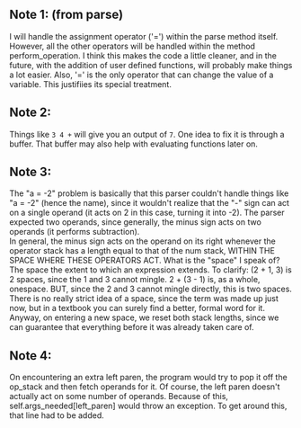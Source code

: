 ## Note 1: (from parse)
I will handle the assignment operator ('=') within the parse method itself. However, all the other operators will be handled within the method perform_operation. I think this makes the code a little cleaner, and in the future, with the
addition of user defined functions, will probably make things a lot easier. Also, '=' is the only operator that can change the value of a variable. This justifiies its special treatment.

## Note 2:
Things like ```3 4 +``` will give you an output of ```7```. One idea to fix it is through a buffer. That buffer may also help with evaluating functions later on.

## Note 3:
The "a = -2" problem is basically that this parser couldn't handle things like "a = -2" (hence the name), since it wouldn't realize that the "-" sign can act on a single operand (it acts on 2 in this case, turning it into -2). The parser expected two operands, since generally, the minus sign acts on two operands (it performs subtraction).  
In general, the minus sign acts on the operand on its right whenever the operator stack has a length equal to that of the num stack, WITHIN THE SPACE WHERE THESE OPERATORS ACT. What is the "space" I speak of? The space the extent to which an expression extends. To clarify: (2 + 1, 3) is 2 spaces, since the 1 and 3 cannot mingle. 2 + (3 - 1) is, as a whole, onespace. BUT, since the 2 and 3 cannot mingle directly, this is two spaces. There is no really strict idea of a space, since the term was made up just now, but in a textbook you can surely find a better, formal word for it.  
Anyway, on entering a new space, we reset both stack lengths, since we can guarantee that everything before it was already taken care of.

## Note 4:
On encountering an extra left paren, the program would try to pop it off the op_stack and then fetch operands for it. Of course, the left paren doesn't actually act on some number of operands. Because of this, self.args_needed[left_paren] would throw an exception. To get around this, that line had to be added.
